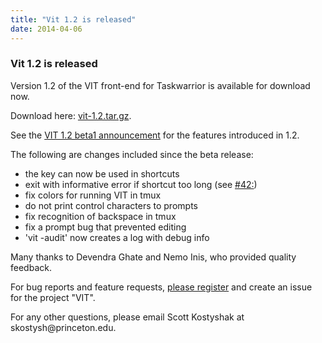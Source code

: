 ```yaml
---
title: "Vit 1.2 is released"
date: 2014-04-06
---
```


### Vit 1.2 is released 

Version 1.2 of the VIT front-end for Taskwarrior is available for download now.

Download here: [vit-1.2.tar.gz](https://github.com/vit-project/vit/archive/refs/tags/v1.2.tar.gz).

See the [VIT 1.2 beta1 announcement](/news/news.20140220) for the features introduced in 1.2.

The following are changes included since the beta release:

- the key can now be used in shortcuts
- exit with informative error if shortcut too long (see [#42:](https://github.com/scottkosty/vit/issues/42))
- fix colors for running VIT in tmux
- do not print control characters to prompts
- fix recognition of backspace in tmux
- fix a prompt bug that prevented editing
- \'vit -audit\' now creates a log with debug info

Many thanks to Devendra Ghate and Nemo Inis, who provided quality feedback.

For bug reports and feature requests, [please register](https://github.com/GothenburgBitFactory/taskwarrior/issues) and create an issue for the project \"VIT\".

For any other questions, please email Scott Kostyshak at skostysh\@princeton.edu.
